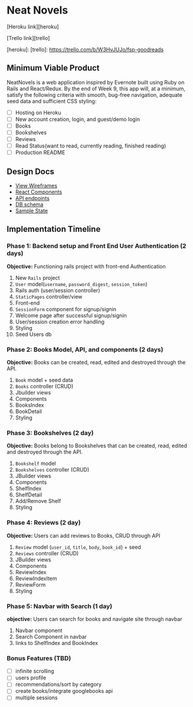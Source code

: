 # Neat Novels

[Heroku link][heroku]

[Trello link][trello]

[heroku]:
[trello]: https://trello.com/b/W3HvJUJo/fsp-goodreads

## Minimum Viable Product

NeatNovels is a web application inspired by Evernote built using Ruby on Rails
and React/Redux. By the end of Week 9, this app will, at a minimum, satisfy the
following criteria with smooth, bug-free navigation, adequate seed data and
sufficient CSS styling:

- [ ] Hosting on Heroku
- [ ] New account creation, login, and guest/demo login
- [ ] Books
- [ ] Bookshelves
- [ ] Reviews
- [ ] Read Status(want to read, currently reading, finished reading)
- [ ] Production README

## Design Docs
* [View Wireframes][wireframes]
* [React Components][components]
* [API endpoints][api-endpoints]
* [DB schema][schema]
* [Sample State][sample-state]

[wireframes]: docs/wireframes
[components]: docs/component-hierarchy.md
[sample-state]: docs/sample-state.md
[api-endpoints]: docs/api-endpoints.md
[schema]: docs/schema.md

## Implementation Timeline

### Phase 1: Backend setup and Front End User Authentication (2 days)

**Objective:** Functioning rails project with front-end Authentication
1. New `Rails` project
  1. `User` model(`username`, `password_digest`, `session_token`)
  2. Rails auth (user/session controller)
  3. `StaticPages` controller/view
2. Front-end
  1. `SessionForm` component for signup/signin
  2. Welcome page after successful signup/signin
  3. User/session creation error handling
3. Styling
4. Seed Users db

### Phase 2: Books Model, API, and components (2 days)

**Objective:** Books can be created, read, edited and destroyed through
the API.
1. `Book` model + seed data
2. `Books` controller (CRUD)
3. Jbuilder views
4. Components
  1. BooksIndex
  2. BookDetail
5. Styling

### Phase 3: Bookshelves (2 day)

**Objective:** Books belong to Bookshelves that can be created, read, edited and destroyed through the API.
1. `Bookshelf` model
2. `Bookshelves` controller (CRUD)
3. JBuilder views
4. Components
  1. ShelfIndex
  2. ShelfDetail
  3. Add/Remove Shelf
5. Styling

### Phase 4: Reviews (2 day)

**Objective:** Users can add reviews to Books, CRUD through API
1. `Review` model (`user_id`, `title`, `body`, `book_id`) + seed
2. `Reviews` controller (CRUD)
3. JBuilder views
4. Components
  1. ReviewIndex
  2. ReviewIndexItem
  3. ReviewForm
5. Styling

### Phase 5: Navbar with Search (1 day)

**objective:** Users can search for books and navigate site through navbar
1. Navbar component
  1. Search Component in navbar
  2. links to ShelfIndex and BookIndex


### Bonus Features (TBD)
- [ ] infinite scrolling
- [ ] users profile
- [ ] recommendations/sort by category
- [ ] create books/integrate googlebooks api
- [ ] multiple sessions
